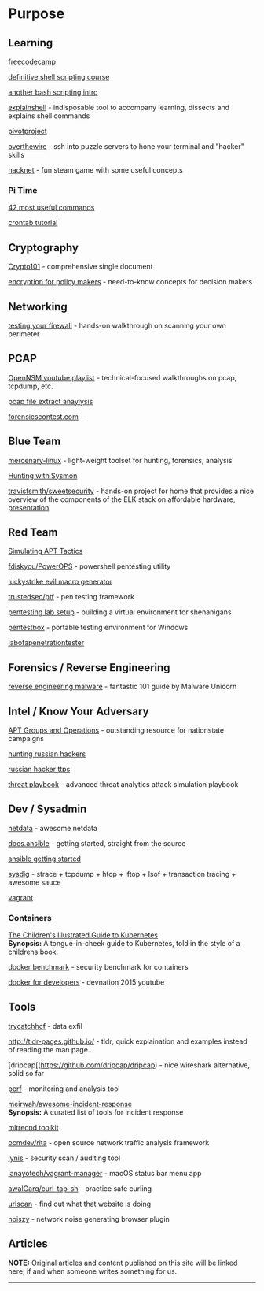 # Purpose



## Learning

[freecodecamp](https://freecodecamp.com)  

[definitive shell scripting course](https://bash.cyberciti.biz/guide/Main_Page)  

[another bash scripting intro](http://ryanstutorials.net/bash-scripting-tutorial/bash-script.php)  

[explainshell](http://www.explainshell.com/﻿) - indisposable tool to accompany learning, dissects and explains shell commands

[pivotproject](http://pivotproject.org)  

[overthewire](overthewire.org) - ssh into puzzle servers to hone your terminal and "hacker" skills  

[hacknet](http://www.hacknet-os.com/) - fun steam game with some useful concepts


### Pi Time

[42 most useful commands](http://www.circuitbasics.com/useful-raspberry-pi-commands/)  

[crontab tutorial](https://thepihut.com/blogs/raspberry-pi-tutorials/34930820-running-things-regularly-cron)  



## Cryptography

[Crypto101](https://9d0df72831e4b345bb93-4b37fd03e6af34f2323bb971f72f0c0d.ssl.cf5.rackcdn.com/Crypto101.pdf) - comprehensive single document  

[encryption for policy makers](https://www.cs.princeton.edu/~felten/encryption_primer.pdf) - need-to-know concepts for decision makers


## Networking

[testing your firewall](https://www.digitalocean.com/community/tutorials/how-to-test-your-firewall-configuration-with-nmap-and-tcpdump) - hands-on walkthrough on scanning your own perimeter  


## PCAP

[OpenNSM youtube playlist](https://www.youtube.com/playlist?list=PLhzl7jzJnJGw3NS-bwF63KnSNmO1dUemh) - technical-focused walkthroughs on pcap, tcpdump, etc.

[pcap file extract anaylysis](http://packetreport.com/network-packet-capture-file-extraction-analysis/)  

[forensicscontest.com](http://forensicscontest.com/) -  


## Blue Team

[mercenary-linux](https://hunttools.gitbooks.io/mercenary-linux/content/) - light-weight toolset for hunting, forensics, analysis  

[Hunting with Sysmon](https://onedrive.live.com/redir?resid=D026B4699190F1E6!2843&authkey=!AMvCRTKB_V1J5ow&ithint=file%2cpptx)  

[travisfsmith/sweetsecurity](https://github.com/TravisFSmith/SweetSecurity) - hands-on project for home that provides a nice overview of the components of the ELK stack on affordable hardware, [presentation](http://www.irongeek.com/i.php?page=videos/bsidessf2016/bsidessf-110-sweet-security-deploying-a-defensive-raspberry-pi-travis-smith)  


## Red Team

[Simulating APT Tactics](https://gallery.technet.microsoft.com/Advanced-Threat-Analytics-8b0a86bc)  

[fdiskyou/PowerOPS](https://github.com/fdiskyou/PowerOPS) - powershell pentesting utility  

[luckystrike evil macro generator](https://www.shellntel.com/blog/2016/9/13/luckystrike-a-database-backed-evil-macro-generator)  

[trustedsec/ptf](https://github.com/trustedsec/ptf) - pen testing framework  

[pentesting lab setup](http://resources.infosecinstitute.com/setting-pentest-lab-pfsense-virtualbox/) - building a virtual environment for shenanigans

[pentestbox](https://pentestbox.org/) - portable testing environment for Windows

[labofapenetrationtester](http://www.labofapenetrationtester.com/)  


## Forensics / Reverse Engineering

[reverse engineering malware](https://securedorg.github.io/RE101/intro/) - fantastic  101 guide by Malware Unicorn


## Intel / Know Your Adversary

[APT Groups and Operations](https://docs.google.com/spreadsheets/u/1/d/1H9_xaxQHpWaa4O_Son4Gx0YOIzlcBWMsdvePFX68EKU/pubhtml) - outstanding resource for nationstate campaigns

[hunting russian hackers](https://www.wired.com/2017/03/russian-hacker-spy-botnet/)  

[russian hacker ttps](https://medium.com/@chrismcnab/alexseys-ttps-1204d9050551#.pce34us2c)  

[threat playbook](https://gallery.technet.microsoft.com/Advanced-Threat-Analytics-8b0a86bc) - advanced threat analytics attack simulation playbook









## Dev / Sysadmin

[netdata](http://netdata.firehol.org/) - awesome netdata

[docs.ansible](http://docs.ansible.com/) - getting started, straight from the source  

[ansible getting started](https://gorillalogic.com/blog/getting-started-with-ansible/)  

[sysdig](www.sysdig.org) - strace + tcpdump + htop + iftop + lsof + transaction tracing + awesome sauce  

[vagrant]()

### Containers

[The Children's Illustrated Guide to Kubernetes](https://deis.com/blog/2016/kubernetes-illustrated-guide/)  
**Synopsis:** A tongue-in-cheek guide to Kubernetes, told in the style of a childrens book.

[docker benchmark](https://github.com/docker/docker-bench-security) - security benchmark for containers  

[docker for developers](https://developers.redhat.com/video/youtube/czH9qZUusLs/) - devnation 2015 youtube  


## Tools

[trycatchhcf](https://github.com/trycatchhcf/cloakify) - data exfil

http://tldr-pages.github.io/ - tldr; quick explaination and examples instead of reading the man page...

[dripcap[(https://github.com/dripcap/dripcap) - nice wireshark alternative, solid so far

[perf](http://www.tecmint.com/perf-performance-monitoring-and-analysis-tool-for-linux/) - monitoring and analysis tool  

[meirwah/awesome-incident-response](https://github.com/meirwah/awesome-incident-response)  
**Synopsis:** A curated list of tools for incident response  

[mitrecnd toolkit](https://github.com/mitrecnd)  

[ocmdev/rita](https://github.com/ocmdev/rita) - open source network traffic analysis framework  

[lynis](https://cisofy.com/download/lynis/) - security scan / auditing tool  

[lanayotech/vagrant-manager](https://github.com/lanayotech/vagrant-manager) - macOS status bar menu app

[awalGarg/curl-tap-sh](https://github.com/awalGarg/curl-tap-sh) - practice safe curling

[urlscan](https://urlscan.io/) - find out what that website is doing  

[noiszy](https://noiszy.com/) - network noise generating browser plugin


## Articles

**NOTE:** Original articles and content published on this site will be linked here, if and when someone writes something for us.



----
